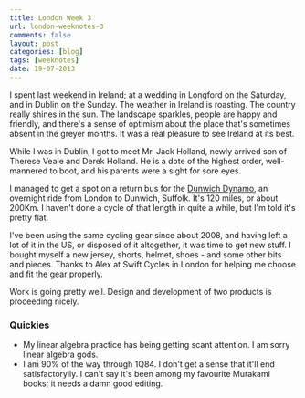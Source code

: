 ```yaml
---
title: London Week 3
url: london-weeknotes-3
comments: false
layout: post
categories: [blog]
tags: [weeknotes]
date: 19-07-2013
---
```

I spent last weekend in Ireland; at a wedding in Longford on the Saturday, and in Dublin on the Sunday. The weather in Ireland is roasting. The country really shines in the sun. The landscape sparkles, people are happy and friendly, and there's a sense of optimism about the place that's sometimes absent in the greyer months. It was a real pleasure to see Ireland at its best.

While I was in Dublin, I got to meet Mr. Jack Holland, newly arrived son of Therese Veale and Derek Holland. He is a dote of the highest order, well-mannered to boot, and his parents were a sight for sore eyes. 

I managed to get a spot on a return bus for the [Dunwich Dynamo](http://southwarkcyclists.org.uk/news/dunwich-dynamo-xxi-2013-faqs-essentials), an overnight ride from London to Dunwich, Suffolk. It's 120 miles, or about 200Km. I haven't done a cycle of that length in quite a while, but I'm told it's pretty flat. 

I've been using the same cycling gear since about 2008, and having left a lot of it in the US, or disposed of it altogether, it was time to get new stuff. I bought myself a new jersey, shorts, helmet, shoes - and some other bits and pieces. Thanks to Alex at Swift Cycles in London for helping me choose and fit the gear properly. 

Work is going pretty well. Design and development of two products is proceeding nicely. 

### Quickies
* My linear algebra practice has being getting scant attention. I am sorry linear algebra gods.
* I am 90% of the way through 1Q84. I don't get a sense that it'll end satisfactoryily. I can't say it's been among my favourite Murakami books; it needs a damn good editing.




